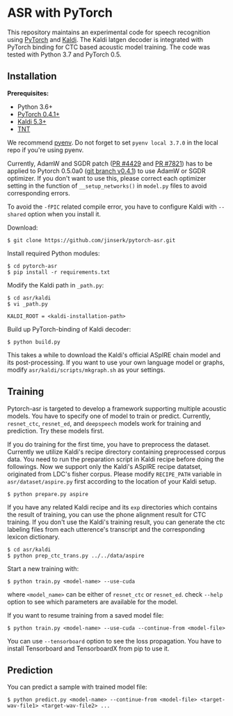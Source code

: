 # ASR with PyTorch

This repository maintains an experimental code for speech recognition using [PyTorch](https://github.com/pytorch/pytorch) and [Kaldi](https://github.com/kaldi-asr/kaldi).
The Kaldi latgen decoder is integrated with PyTorch binding for CTC based acoustic model training.
The code was tested with Python 3.7 and PyTorch 0.5.

## Installation

**Prerequisites:**
* Python 3.6+
* [PyTorch 0.4.1+](https://github.com/pytorch/pytorch/pytorch/tree/v0.4.1)
* [Kaldi 5.3+](https://github.com/kaldi-asr/kaldi.git)
* [TNT](https://github.com/pytorch/tnt.git)

We recommend [pyenv](https://github.com/pyenv/pyenv).
Do not forget to set `pyenv local 3.7.0` in the local repo if you're using pyenv.

Currently, AdamW and SGDR patch ([PR #4429](https://github.com/pytorch/pytorch/pull/4429) and [PR #7821](https://github.com/pytorch/pytorch/pull/7821)) has to be applied
to Pytorch 0.5.0a0 ([git branch v0.4.1](https://github.com/pytorch/pytorch/tree/v0.4.1)) to use AdamW or SGDR optimizer.
If you don't want to use this, please correct each optimizer setting in the function of `__setup_networks()` in `model.py` files to avoid corresponding errors.

To avoid the `-fPIC` related compile error, you have to configure Kaldi with `--shared` option when you install it.

Download:
```
$ git clone https://github.com/jinserk/pytorch-asr.git
```

Install required Python modules:
```
$ cd pytorch-asr
$ pip install -r requirements.txt
```

Modify the Kaldi path in `_path.py`:
```
$ cd asr/kaldi
$ vi _path.py

KALDI_ROOT = <kaldi-installation-path>
```

Build up PyTorch-binding of Kaldi decoder:
```
$ python build.py
```
This takes a while to download the Kaldi's official ASpIRE chain model and its post-processing.
If you want to use your own language model or graphs, modify `asr/kaldi/scripts/mkgraph.sh` as your settings.


## Training

Pytorch-asr is targeted to develop a framework supporting multiple acoustic models. You have to specify one of model to train or predict.
Currently, `resnet_ctc`, `resnet_ed`, and `deepspeech` models work for training and prediction. Try these models first.

If you do training for the first time, you have to preprocess the dataset.
Currently we utilize Kaldi's recipe directory containing preprocessed corpus data.
You need to run the preparation script in Kaldi recipe before doing the followings.
Now we support only the Kaldi's ASpIRE recipe datatset, originated from LDC's fisher corpus.
Please modify `RECIPE_PATH` variable in `asr/dataset/aspire.py` first according to the location of your Kaldi setup.
```
$ python prepare.py aspire
```

If you have any related Kaldi recipe and its `exp` directories which contains the result of training,
you can use the phone alignment result for CTC training.
If you don't use the Kaldi's training result, you can generate the ctc labeling files from each utterence's transcript and the corresponding lexicon dictionary.
```
$ cd asr/kaldi
$ python prep_ctc_trans.py ../../data/aspire
```

Start a new training with:
```
$ python train.py <model-name> --use-cuda
```
where `<model_name>` can be either of `resnet_ctc` or `resnet_ed`.
check `--help` option to see which parameters are available for the model.

If you want to resume training from a saved model file:
```
$ python train.py <model-name> --use-cuda --continue-from <model-file>
```

You can use `--tensorboard` option to see the loss propagation. You have to install Tensorboard and TensorboardX from pip to use it.


## Prediction

You can predict a sample with trained model file:
```
$ python predict.py <model-name> --continue-from <model-file> <target-wav-file1> <target-wav-file2> ...
```

